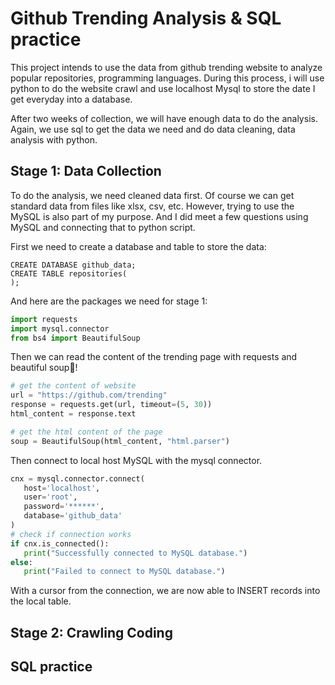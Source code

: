 # Github Trending Analysis & SQL practice
This project intends to use the data from github trending website to analyze popular repositories, programming languages. During this process, i will use python to do the website crawl and use localhost Mysql to store the date I get everyday into a database. 

After two weeks of collection, we will have enough data to do the analysis. Again, we use sql to get the data we need and do data cleaning, data analysis with python. 

## Stage 1: Data Collection
To do the analysis, we need cleaned data first. Of course we can get standard data from files like xlsx, csv, etc. However, trying to use the MySQL is also part of my purpose. And I did meet a few questions using MySQL and connecting that to python script.

First we need to create a database and table to store the data:
```Mysql
CREATE DATABASE github_data;
CREATE TABLE repositories(
);
```

And here are the packages we need for stage 1: 
 ``` python 
import requests
import mysql.connector
from bs4 import BeautifulSoup
```

Then we can read the content of the trending page with requests and beautiful soup🍲!
 ``` python 
# get the content of website
url = "https://github.com/trending"
response = requests.get(url, timeout=(5, 30))
html_content = response.text

# get the html content of the page
soup = BeautifulSoup(html_content, "html.parser")
```

Then connect to local host MySQL with the mysql connector.
 ``` python 
cnx = mysql.connector.connect(
    host='localhost',
    user='root',
    password='******',
    database='github_data'
)
# check if connection works
if cnx.is_connected():
    print("Successfully connected to MySQL database.")
else:
    print("Failed to connect to MySQL database.")
```
With a cursor from the connection, we are now able to INSERT records into the local table.

## Stage 2: Crawling Coding



## SQL practice
